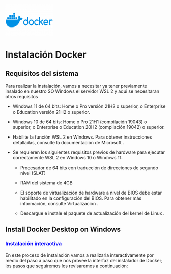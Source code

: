 <img src=Img/logo.png width="150" height="100"> <h1> **Instalación Docker** </h1>
<h2> 
    Requisitos del sistema
</h2>

Para realizar la instalación, vamos a necesitar ya tener previamente insalado en nuestro SO Windows el servidor WSL 2 y aqui se necesitaran otros requisitos

* Windows 11 de 64 bits: Home o Pro versión 21H2 o superior, o Enterprise o Education versión 21H2 o superior.

* Windows 10 de 64 bits: Home o Pro 21H1 (compilación 19043) o superior, o Enterprise o Education 20H2 (compilación 19042) o superior.

* Habilite la función WSL 2 en Windows. Para obtener instrucciones detalladas, consulte la documentación de Microsoft .

* Se requieren los siguientes requisitos previos de hardware para ejecutar correctamente WSL 2 en Windows 10 o Windows 11:

    * Procesador de 64 bits con traducción de direcciones de segundo nivel (SLAT) 

    * RAM del sistema de 4GB

    * El soporte de virtualización de hardware a nivel de BIOS debe estar habilitado en la configuración del BIOS. Para obtener más información, consulte Virtualización .

    * Descargue e instale el paquete de actualización del kernel de Linux .

<h2> 
    <p style="color=blue";>Install Docker Desktop on Windows </p>
</h2>

<h3>
  <p style="color:blue";>Instalación interactiva</p>
</h3>


En este proceso de instalación vamos a realizarla interactivamente por medio del paso a paso que nos provee la interfaz del instalador de Docker; los pasos que seguiremos los revisaremos a continuación: